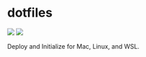 # dotfiles
![](https://github.com/mo-mo-666/dotfiles/workflows/Test%20on%20ubuntu-latest/badge.svg)
![](https://github.com/mo-mo-666/dotfiles/workflows/Test%20on%20macos-latest/badge.svg)

Deploy and Initialize for Mac, Linux, and WSL.
